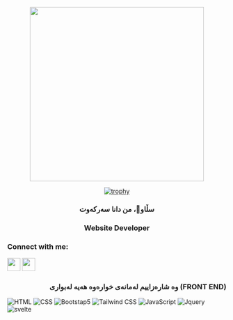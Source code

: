 <p align="center">
<img src="https://media1.giphy.com/media/qgQUggAC3Pfv687qPC/giphy.gif" width="400" />  </p>

<div align="center">
  
[![trophy](https://github-profile-trophy.vercel.app/?username=Dana-Sarkawt)](https://github.com/ryo-ma/github-profile-trophy)

</div>


<h3 align="center", >سڵاو👋، من دانا سەرکەوت</h3>
<h3 align="center" dir="rtl">Website Developer </h3>

### Connect with me:
<a href="https://facebook.com/dana.biotechnology" target="blank"><img src="https://cdn.iconscout.com/icon/free/png-128/facebook-224-498412.png" height="30" width="30" /></a>
<a href="https://instagram.com/dana_biotechnology" target="blank"><img src="https://cdn.iconscout.com/icon/free/png-256/instagram-1868978-1583142.png" height="30" width="30" /></a>

<h3 align="right"><b>وە شارەزاییم لەمانەی خوارەوە هەیە لەبواری (FRONT END)</b></h3>

![HTML](https://img.shields.io/badge/-HTML-000000?style=flat&logo=html5&logoColor=ffffff&labelColor=E34F26)
![CSS](https://img.shields.io/badge/-CSS-000000?style=flat&logo=css3&logoColor=ffffff&labelColor=1572B6)
![Bootstap5](https://img.shields.io/badge/-bootstrap-000000?style=flat&logo=bootstap5&logoColor=ffffff&labelColor=1572B6)
![Tailwind CSS](https://img.shields.io/badge/-tailwind-000000?style=flat&logo=tailwindcss&logoColor=ffffff&labelColor=1572B6)
![JavaScript](https://img.shields.io/badge/-JavaScript-000000?style=flat&logo=javascript)
![Jquery](https://img.shields.io/badge/-Jquery-000000?style=flat&logo=jquery)
![svelte](https://img.shields.io/badge/-svelte-000000?style=flat&logo=svelte&logoColor=ffffff&labelColor=2d7cd1)
